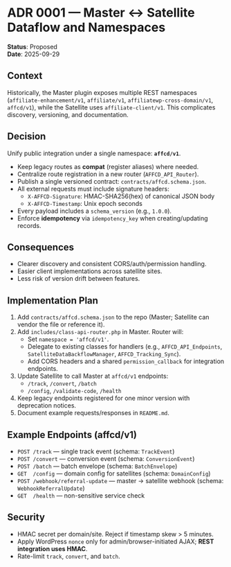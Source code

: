 # ADR 0001 — Master ↔ Satellite Dataflow and Namespaces

**Status**: Proposed  
**Date**: 2025-09-29

## Context
Historically, the Master plugin exposes multiple REST namespaces (`affiliate-enhancement/v1`, `affiliate/v1`, `affiliatewp-cross-domain/v1`, `affcd/v1`), while the Satellite uses `affiliate-client/v1`. This complicates discovery, versioning, and documentation.

## Decision
Unify public integration under a single namespace: **`affcd/v1`**.

- Keep legacy routes as **compat** (register aliases) where needed.
- Centralize route registration in a new router (`AFFCD_API_Router`).
- Publish a single versioned contract: `contracts/affcd.schema.json`.
- All external requests must include signature headers:
  - `X-AFFCD-Signature`: HMAC-SHA256(hex) of canonical JSON body
  - `X-AFFCD-Timestamp`: Unix epoch seconds
- Every payload includes a `schema_version` (e.g., `1.0.0`).
- Enforce **idempotency** via `idempotency_key` when creating/updating records.

## Consequences
- Clearer discovery and consistent CORS/auth/permission handling.
- Easier client implementations across satellite sites.
- Less risk of version drift between features.

## Implementation Plan
1. Add `contracts/affcd.schema.json` to the repo (Master; Satellite can vendor the file or reference it).
2. Add `includes/class-api-router.php` in Master. Router will:
   - Set `namespace = 'affcd/v1'`.
   - Delegate to existing classes for handlers (e.g., `AFFCD_API_Endpoints`, `SatelliteDataBackflowManager`, `AFFCD_Tracking_Sync`).
   - Add CORS headers and a shared `permission_callback` for integration endpoints.
3. Update Satellite to call Master at `affcd/v1` endpoints:
   - `/track`, `/convert`, `/batch`
   - `/config`, `/validate-code`, `/health`
4. Keep legacy endpoints registered for one minor version with deprecation notices.
5. Document example requests/responses in `README.md`.

## Example Endpoints (affcd/v1)
- `POST /track` — single track event (schema: `TrackEvent`)
- `POST /convert` — conversion event (schema: `ConversionEvent`)
- `POST /batch` — batch envelope (schema: `BatchEnvelope`)
- `GET  /config` — domain config for satellites (schema: `DomainConfig`)
- `POST /webhook/referral-update` — master → satellite webhook (schema: `WebhookReferralUpdate`)
- `GET  /health` — non-sensitive service check

## Security
- HMAC secret per domain/site. Reject if timestamp skew > 5 minutes.
- Apply WordPress `nonce` only for admin/browser-initiated AJAX; **REST integration uses HMAC**.
- Rate-limit `track`, `convert`, and `batch`.

